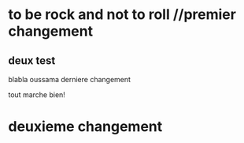 # to be rock and not to roll //premier changement
## deux test
blabla
oussama
derniere changement

tout marche bien!

# deuxieme changement

